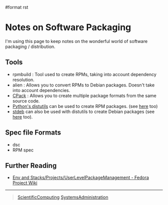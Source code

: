 \#format rst

Notes on Software Packaging
===========================

I'm using this page to keep notes on the wonderful world of software packaging / distribution.

Tools
-----

-   rpmbuild : Tool used to create RPMs, taking into account dependency resolution.
-   alien : Allows you to convert RPMs to Debian packages. Doesn't take into account dependencies.
-   [CPack](https://cmake.org/Wiki/CMake:Packaging_With_CPack) : Allows you to create multiple package formats from the same source code.
-   [Python's distutils](http://jeromebelleman.gitlab.io/posts/devops/setuppy/) can be used to create RPM packages. (see [here](https://docs.python.org/2.0/dist/creating-rpms.html) too)
-   [stdeb](https://pypi.org/project/stdeb/#authors) can also be used with distutils to create Debian packages (see [here](http://shallowsky.com/blog/programming/python-debian-packages-w-stdeb.html) too).

Spec file Formats
-----------------

-   dsc
-   RPM spec

Further Reading
---------------

-   [Env and Stacks/Projects/UserLevelPackageManagement - Fedora Project Wiki](https://fedoraproject.org/wiki/Env_and_Stacks/Projects/UserLevelPackageManagement)

* * * * *

> [ScientificComputing](../ScientificComputing) [SystemsAdministration](../SystemsAdministration)
